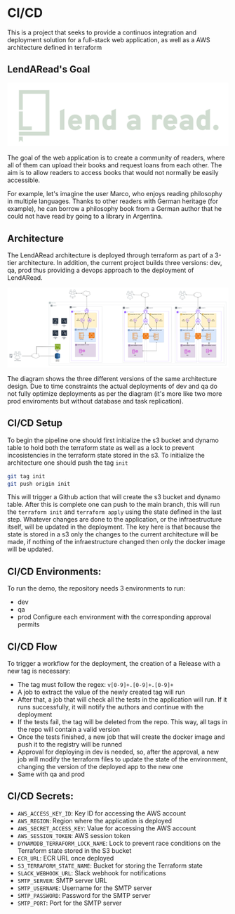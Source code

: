 # CI/CD 

This is a project that seeks to provide a continuos integration and deployment solution for a full-stack web application, as well as a AWS architecture defined in terraform


## LendARead's Goal
![Lend a read logo](LendARead2-AWS/LendARead2/frontend/public/static/logo-claro.png)

The goal of the web application is to create a community of readers, where all of them can upload their books and request loans from each other. The aim is to allow readers to access books that would not normally be easily accessible.

For example, let's imagine the user Marco, who enjoys reading philosophy in multiple languages. Thanks to other readers with German heritage (for example), he can borrow a philosophy book from a German author that he could not have read by going to a library in Argentina.


## Architecture

The LendARead architecture is deployed through terraform as part of a 3-tier architecture. In addition, the current project builds three versions: dev, qa, prod thus providing a devops approach to the deployment of LendARead.

![Cloud Diagram](LendARead2-AWS/cloud.png)

The diagram shows the three different versions of the same architecture design. Due to time constraints the actual deployments of dev and qa do not fully optimize deployments as per the diagram (it's more like two more prod enviroments
but without database and task replication).
## CI/CD Setup

To begin the pipeline one should first initialize the s3 bucket and dynamo table to hold both the terraform state as well as a lock to prevent incosistencies in the terraform state stored in the s3. To initialize the architecture one should push the tag `init`

```bash
git tag init                                                                                          
git push origin init
```

This will trigger a Github action that will create the s3 bucket and dynamo table. After this is complete one can push to the main branch, this will run the `terraform init` and `terraform apply` using the state defined in the last step. Whatever changes are done to the application, or the infraestructure itself, will be updated in the deployment. The key here is that because the state is stored in a s3 only the changes to the current architecture will be made, if nothing of the infraestructure changed then only the docker image will be updated. 

## CI/CD Environments:
To run the demo, the repository needs 3 environments to run:
- dev
- qa
- prod
Configure each environment with the corresponding approval permits

## CI/CD Flow
To trigger a workflow for the deployment, the creation of a Release with a new tag is necessary:
- The tag must follow the regex: `v[0-9]+.[0-9]+.[0-9]+`
- A job to extract the value of the newly created tag will run
- After that, a job that will check all the tests in the application will run. If it runs successfully, it will notify the authors and continue with the deployment
- If the tests fail, the tag will be deleted from the repo. This way, all tags in the repo will contain a valid version
- Once the tests finished, a new job that will create the docker image and push it to the registry will be runned
- Approval for deploying in dev is needed, so, after the approval, a new job will modify the terraform files to update the state of the environment, changing the version of the deployed app to the new one
- Same with qa and prod

## CI/CD Secrets:
- `AWS_ACCESS_KEY_ID`: Key ID for accessing the AWS account
- `AWS_REGION`: Region where the application is deployed
- `AWS_SECRET_ACCESS_KEY`: Value for accessing the AWS account
- `AWS_SESSION_TOKEN`: AWS session token
- `DYNAMODB_TERRAFORM_LOCK_NAME`: Lock to prevent race conditions on the Terraform state stored in the S3 bucket
- `ECR_URL`: ECR URL once deployed
- `S3_TERRAFORM_STATE_NAME`: Bucket for storing the Terraform state
- `SLACK_WEBHOOK_URL`: Slack webhook for notifications
- `SMTP_SERVER`: SMTP server URL
- `SMTP_USERNAME`: Username for the SMTP server
- `SMTP_PASSWORD`: Password for the SMTP server
- `SMTP_PORT`: Port for the SMTP server
